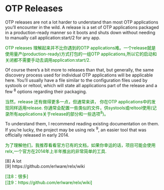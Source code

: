 # OTP Releases

OTP releases are not a lot harder to understand than most OTP applications you’ll encounter in the wild. A release is a set of OTP applications packaged in a production-ready manner so it boots and shuts down without needing to manually call application:start/2 for any app.
<p></p>
<font color="green">
OTP releases 理解起来并不比你遇到的OTP applications难。一个release就是使用量产(production-ready)方式打包的一组OTP applications,所以它的启动和关闭都不需要手动去调用application:start/2.
</font>
<p></p>
Of course there’s a bit more to releases than that, but generally, the same discovery process used for individual OTP applications will be applicable here.
You’ll usually have a file similar to the configuration files used by systools or reltool, which will state all applications part of the release and a few <sup>8</sup> options regarding their packaging.
<p></p>
<font color="green">
当然，release 还有做得更多一点，但通常来讲， 你在OTP applications中的发现同样适用release.
你通常会配置一些类似的文件，供systools或reltool使用(记录所有applications关于release的部分和一些选项<sup>8</sup>)。
</font>
<p></p>
To understand them, I recommend reading existing documentation on them. If you’re lucky, the project may be using relx <sup>9</sup>, an easier tool that was officially released in early 2014.
<p></p>
<font color="green">
为了理解他们，我推荐看看官方已有的文档，如果你幸运的话，项目可能会使用relx,一个官方在2014年上半年推出的非常简单的工具.
</font>
<p></p>
[8] A lot <br>
[9] https://github.com/erlware/relx/wiki
<p></p>
<font color="green">
[注8：很多]<br>
[注9：https://github.com/erlware/relx/wiki]
</font>
